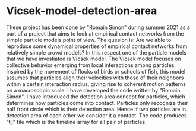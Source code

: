 # Vicsek-model-detection-area
These project has been done by "Romain Simon" during summer 2021 as a part of a project that aims to look at empirical contact networks from the simple particle models point of view. The quesion is: Are we able to reproduce some dynamical properties of empirical contact networks from relatively simple crowd models? In this respect one of the particle models that we have investiated is Vicsek model. The Vicsek model focuses on collective behavior emerging from local interactions among particles. Inspired by the movement of flocks of birds or schools of fish, this model assumes that particles align their velocities with those of their neighbors within a certain interaction radius, giving rise to coherent motion patterns on a macroscopic scale.
I have developed the code written by "Romain Simon". I have introduced the detection area concept for particles, which determines how particles come into contact. Particles only recognize their half front circle which is their detection area. Hence if two particles are in detection area of each other we consider it a contact. The code produces "tij" file which is the timeline array for all pair of particles. 
